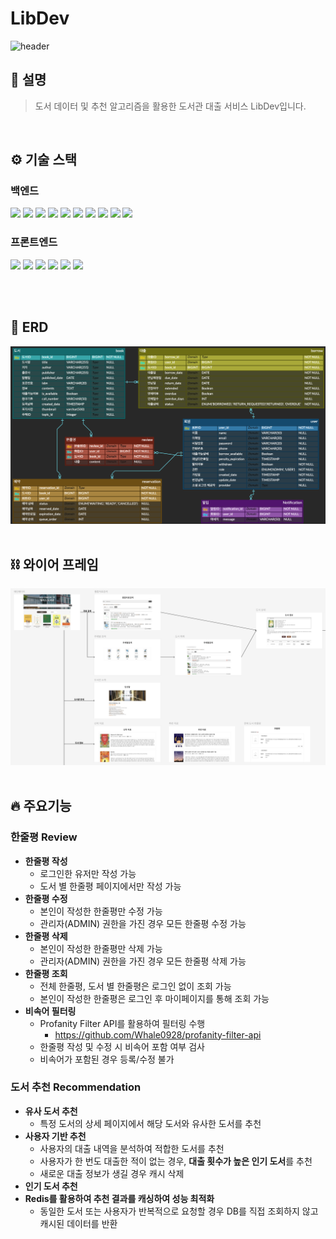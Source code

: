# LibDev

![header](https://capsule-render.vercel.app/api?type=waving&color=gradient&height=300&section=header&text=LibDev&fontSize=90&fontAlignY=40&desc=Elice%20Cloud%20Track%205기&descAlign=70)

## 💬 설명

> 도서 데이터 및 추천 알고리즘을 활용한 도서관 대출 서비스 LibDev입니다.
<br>

## ⚙️ 기술 스택

### 백엔드

<img src="https://img.shields.io/badge/Spring-6DB33F?style=for-the-badge&logo=spring&logoColor=white">
<img src="https://img.shields.io/badge/SpringBoot-6DB33F?style=for-the-badge&logo=spring&logoColor=white">
<img src="https://img.shields.io/badge/springsecurity-6DB33F?style=for-the-badge&logo=spring&logoColor=white">
<img src="https://img.shields.io/badge/Spring%20Data%20JPA-6DB33F?style=for-the-badge&logo=spring&logoColor=white">
<img src="https://img.shields.io/badge/mysql-4479A1?style=for-the-badge&logo=mysql&logoColor=white">
<img src="https://img.shields.io/badge/OAUTH2-4285F4?style=for-the-badge&logo=google&logoColor=white">
<img src="https://img.shields.io/badge/JWT-003545?style=for-the-badge&logo=jsonwebtokens&logoColor=white">
<img src="https://img.shields.io/badge/REDIS-FF4438?style=for-the-badge&logo=redis&logoColor=white">
<img src="https://img.shields.io/badge/WEB SOCKET-F3702A?style=for-the-badge&logoColor=white">
<img src="https://img.shields.io/badge/nginx-%23009639?style=for-the-badge&logo=nginx&logoColor=white">


### 프론트엔드

<img src="https://img.shields.io/badge/HTML-239120?style=for-the-badge&logo=html5&logoColor=white">
<img src="https://img.shields.io/badge/JavaScript-F7DF1E?style=for-the-badge&logo=JavaScript&logoColor=white">
<img src="https://img.shields.io/badge/HTML5-E34F26?style=for-the-badge&logo=HTML5&logoColor=white"/>
<img src="https://img.shields.io/badge/css-1572B6?style=for-the-badge&logo=css3&logoColor=white">
<img src="https://img.shields.io/badge/Bootstrap-563D7C?style=for-the-badge&logo=bootstrap&logoColor=white">
<img src="https://img.shields.io/badge/thymeleaf-005F0F?style=for-the-badge&logo=thymeleaf&logoColor=white"/>

<br><br>

## 🧩 ERD

![LibDevERDERD](./assets/LibDevERD.png)
<br><br>

## ⛓️ 와이어 프레임

![LibDevWAF](./assets/LibDevWAF.png)
<br><br>

## 🔥 주요기능
### **한줄평 Review**

- **한줄평 작성**
    - 로그인한 유저만 작성 가능
    - 도서 별 한줄평 페이지에서만 작성 가능
- **한줄평 수정**
    - 본인이 작성한 한줄평만 수정 가능
    - 관리자(ADMIN) 권한을 가진 경우 모든 한줄평 수정 가능
- **한줄평 삭제**
    - 본인이 작성한 한줄평만 삭제 가능
    - 관리자(ADMIN) 권한을 가진 경우 모든 한줄평 삭제 가능
- **한줄평 조회**
    - 전체 한줄평, 도서 별 한줄평은 로그인 없이 조회 가능
    - 본인이 작성한 한줄평은 로그인 후 마이페이지를 통해 조회 가능
- **비속어 필터링**
    - Profanity Filter API를 활용하여 필터링 수행
        - https://github.com/Whale0928/profanity-filter-api
    - 한줄평 작성 및 수정 시 비속어 포함 여부 검사
    - 비속어가 포함된 경우 등록/수정 불가

### **도서 추천 Recommendation**

- **유사 도서 추천**
    - 특정 도서의 상세 페이지에서 해당 도서와 유사한 도서를 추천
- **사용자 기반 추천**
    - 사용자의 대출 내역을 분석하여 적합한 도서를 추천
    - 사용자가 한 번도 대출한 적이 없는 경우, **대출 횟수가 높은 인기 도서**를 추천
    - 새로운 대출 정보가 생길 경우 캐시 삭제
- **인기 도서 추천**
- **Redis를 활용하여 추천 결과를 캐싱하여 성능 최적화**
    - 동일한 도서 또는 사용자가 반복적으로 요청할 경우 DB를 직접 조회하지 않고 캐시된 데이터를 반환
